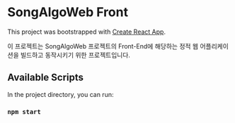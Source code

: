 # SongAlgoWeb Front

This project was bootstrapped with [Create React App](https://github.com/facebook/create-react-app).

이 프로젝트는 SongAlgoWeb 프로젝트의 Front-End에 해당하는 정적 웹 어플리케이션을 빌드하고 동작시키기 위한 프로젝트입니다.

## Available Scripts

In the project directory, you can run:

### `npm start`